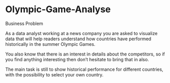 # Olympic-Game-Analyse

Business Problem

As a data analyst working at a news company you are asked to visualize data that will help readers    understand how countries have performed historically in the summer Olympic Games.

You also know that there is an interest in details about the competitors, so if you find anything interesting then don’t hesitate to bring that in also. 

The main task is still to show historical performance for different countries, with the possibility to select your own country.
